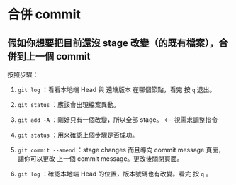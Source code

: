 # 合併 commit

## 假如你想要把目前還沒 stage 改變（的既有檔案），合併到上一個 commit

按照步驟：

1. `git log` ：看看本地端 Head 與 遠端版本 在哪個節點，看完 按 `q` 退出。

1. `git status` ：應該會出現檔案異動。

1. `git add -A` ：剛好只有一個改變，所以全部 stage。 <-- 視需求調整指令

1. `git status` ：用來確認上個步驟是否成功。

1. `git commit --amend` ：stage changes 而且導向 commit message 頁面，讓你可以更改 上一個 commit message。更改後關閉頁面。

1. `git log` ：確認本地端 Head 的位置，版本號碼也有改變。看完 按 `q` 。